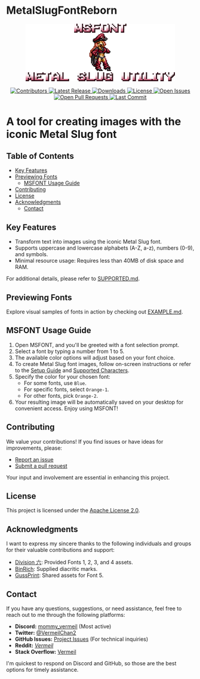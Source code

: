 # MetalSlugFontReborn

<p align="center">
  <a href="https://github.com/VermeilChan/MetalSlugFontReborn">
    <img src="Assets/Markdown/Readme/Metal-Slug-Font-Reborn-Banner.png" width="400" alt="MSFONT logo">
  </a>
</p>

<p align="center">
  <a href="https://github.com/VermeilChan/MetalSlugFontReborn/graphs/contributors">
    <img alt="Contributors" src="https://img.shields.io/github/contributors/VermeilChan/MetalSlugFontReborn.svg?color=blue" />
  </a>
  <a href="https://github.com/VermeilChan/MetalSlugFontReborn/releases">
    <img alt="Latest Release" src="https://img.shields.io/github/release/VermeilChan/MetalSlugFontReborn.svg?color=green" />
  </a>
  <a href="https://github.com/VermeilChan/MetalSlugFontReborn/releases">
    <img alt="Downloads" src="https://img.shields.io/github/downloads/VermeilChan/MetalSlugFontReborn/total.svg?color=orange" />
  </a>
  <a href="https://github.com/VermeilChan/MetalSlugFontReborn/blob/Development/LICENSE">
    <img alt="License" src="https://img.shields.io/github/license/VermeilChan/MetalSlugFontReborn.svg?color=purple" />
  </a>
  <a href="https://github.com/VermeilChan/MetalSlugFontReborn/issues">
    <img alt="Open Issues" src="https://img.shields.io/github/issues/VermeilChan/MetalSlugFontReborn.svg?color=red" />
  </a>
  <a href="https://github.com/VermeilChan/MetalSlugFontReborn/pulls">
    <img alt="Open Pull Requests" src="https://img.shields.io/github/issues-pr/VermeilChan/MetalSlugFontReborn.svg?color=yellow" />
  </a>
  <a href="https://github.com/VermeilChan/MetalSlugFontReborn/commits/Development">
    <img alt="Last Commit" src="https://img.shields.io/github/last-commit/VermeilChan/MetalSlugFontReborn.svg?color=green" />
  </a>
</p>

# A tool for creating images with the iconic Metal Slug font

## Table of Contents

- [Key Features](#key-features)
- [Previewing Fonts](#previewing-fonts)
  - [MSFONT Usage Guide](#msfont-usage-guide)
- [Contributing](#contributing)
- [License](#license)
- [Acknowledgments](#acknowledgments)
  - [Contact](#contact)

## Key Features

- Transform text into images using the iconic Metal Slug font.
- Supports uppercase and lowercase alphabets (A-Z, a-z), numbers (0-9), and symbols.
- Minimal resource usage: Requires less than 40MB of disk space and RAM.

For additional details, please refer to [SUPPORTED.md](Documentation/SUPPORTED.md).

## Previewing Fonts

Explore visual samples of fonts in action by checking out [EXAMPLE.md](EXAMPLE.md).

## MSFONT Usage Guide

1. Open MSFONT, and you'll be greeted with a font selection prompt.
2. Select a font by typing a number from 1 to 5.
3. The available color options will adjust based on your font choice.
4. To create Metal Slug font images, follow on-screen instructions or refer to the [Setup Guide](GUIDE.md) and [Supported Characters](Documentation/SUPPORTED.md).
5. Specify the color for your chosen font:
   - For some fonts, use `Blue`.
   - For specific fonts, select `Orange-1`.
   - For other fonts, pick `Orange-2`.
6. Your resulting image will be automatically saved on your desktop for convenient access. Enjoy using MSFONT!

## Contributing

We value your contributions! If you find issues or have ideas for improvements, please:

- [Report an issue](https://github.com/VermeilChan/MetalSlugFontReborn/issues)
- [Submit a pull request](https://github.com/VermeilChan/MetalSlugFontReborn/pulls)

Your input and involvement are essential in enhancing this project.

## License

This project is licensed under the [Apache License 2.0](LICENSE).

## Acknowledgments

I want to express my sincere thanks to the following individuals and groups for their valuable contributions and support:

- [Division 六](https://6th-divisions-den.com/): Provided Fonts 1, 2, 3, and 4 assets.
- [BinRich](https://discord.com/users/477459550904254464/): Supplied diacritic marks.
- [GussPrint](https://www.spriters-resource.com/submitter/Gussprint/): Shared assets for Font 5.

## Contact

If you have any questions, suggestions, or need assistance, feel free to reach out to me through the following platforms:

- **Discord:** [mommy_vermeil](https://discord.com/users/857841811736100925) (Most active)
- **Twitter:** [@VermeilChan2](https://twitter.com/VermeilChan2)
- **GitHub Issues:** [Project Issues](https://github.com/VermeilChan/MetalSlugFontReborn/issues) (For technical inquiries)
- **Reddit:** [_Vermeil_](https://www.reddit.com/user/_Vermeil_)
- **Stack Overflow:** [Vermeil](https://stackoverflow.com/users/20787000/vermeil)

I'm quickest to respond on Discord and GitHub, so those are the best options for timely assistance.
